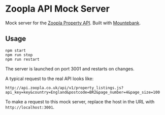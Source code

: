 # Zoopla API Mock Server

Mock server for the [Zoopla Property API](http://developer.zoopla.com/). Built with [Mountebank](https://github.com/bbyars/mountebank).

## Usage

	npm start
	npm run stop
	npm run restart

The server is launched on port 3001 and restarts on changes.

A typical request to the real API looks like:

	http://api.zoopla.co.uk/api/v1/property_listings.js?api_key=key&country=England&postcode=BR2&page_number=4&page_size=100

To make a request to this mock server, replace the host in the URL with `http://localhost:3001`.

